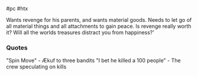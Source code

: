 #pc #htx 

Wants revenge for his parents, and wants material goods. Needs to let go of all material things and all attachments to gain peace.
Is revenge really worth it? Will all the worlds treasures distract you from happiness?'

### Quotes
"Spin Move" - Ækuf to three bandits
"I bet he killed a 100 people" - The crew speculating on kills 
